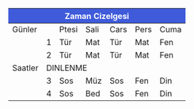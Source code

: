 <!DOCTYPE html>
<html lang="en">
  <head>
    <meta charset="UTF-8" />
    <meta http-equiv="X-UA-Compatible" content="IE=edge" />
    <meta name="viewport" content="width=device-width, initial-scale=1.0" />
<!--     <title>Document</title>
    <link href=' https://fonts.googleapis.com/css?family=Handlee' rel='stylesheet' type='text/css'>
    <style>
      table {
        text-align: center;
      }
      tr {
        background-color: rgba(199, 217, 238, 0.459);
      }
      .tek_satir {
        background-color: whitesmoke;
      }
    
      table {
         font-family: 'Handlee', arial, serif; 
         font-size: 20px;
    }
    </style> -->
  </head>
  <body>
    <h1>Harry Poter</h1>
    <p>Lorem ipsum dolor sit amet consectetur adipisicing elit. </p>
    <p style="font-size: 2rem; background-color: orange;" >Lorem ipsum dolor sit amet consectetur adipisicing elit. </p>
    <h3 title="Hi">This is a substitle</h3>
    <h2>Lorem ipsum dolor sit, amet consectetur adipisicing.</h2>
    <img src="https://de.web.img3.acsta.net/r_654_368/img/d7/28/d7280d3db887059a20a3100d5a1cc50c.jpg" alt="Harry Poter" width="40%">
    <!-- style="background-color: rgb(178, 219, 238)"
    style="background-color: rgba(199, 217, 238, 0.459)"
    style="background-color: rgba(199, 217, 238, 0.459)" -->
    <table class="table table-hover" width="550px" height="250px">
      <thead>
        <tr>
          <th
            colspan="7"
            style="background-color: rgb(63, 91, 218); color: white"
            height="30px"
          >
            Zaman Cizelgesi
          </th>
        </tr>
      </thead>
      <tbody>
        <tr>
          <td>Günler</td>
          <td></td>
          <td>Ptesi</td>
          <td>Sali</td>
          <td>Cars</td>
          <td>Pers</td>
          <td>Cuma</td>
        </tr>
        <tr class="tek_satir">
          <td rowspan="5">Saatler</td>
          <td>1</td>
          <td>Tür</td>
          <td>Mat</td>
          <td>Tür</td>
          <td>Mat</td>
          <td>Fen</td>
        </tr>
        <tr>
          <td>2</td>
          <td>Tür</td>
          <td>Mat</td>
          <td>Tür</td>
          <td>Mat</td>
          <td>Fen</td>
        </tr>
        <tr>
          <td class="tek_satir" colspan="6">DINLENME</td>
        </tr>
        <tr>
          <td>3</td>
          <td>Sos</td>
          <td>Müz</td>
          <td>Sos</td>
          <td>Fen</td>
          <td>Din</td>
        </tr>
        <tr class="tek_satir">
          <td>4</td>
          <td>Sos</td>
          <td>Bed</td>
          <td>Sos</td>
          <td>Fen</td>
          <td>Din</td>
        </tr>
      </tbody>
    </table>
  </body>
</html>
